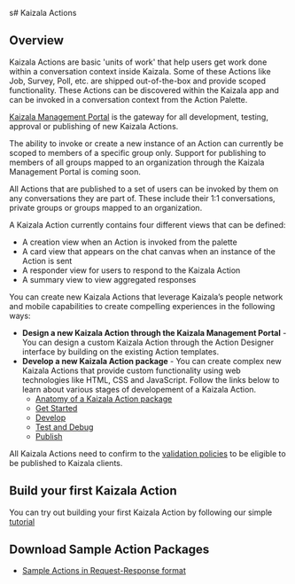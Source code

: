 s# Kaizala Actions

## Overview
Kaizala Actions are basic 'units of work' that help users get work done within a conversation context inside Kaizala. Some of these Actions like Job, Survey, Poll, etc. are 
shipped out-of-the-box and provide scoped functionality. These Actions can be discovered within the Kaizala app and can be invoked in a conversation context from the Action 
Palette. 

[Kaizala Management Portal](https://manage.kaiza.la) is the gateway for all development, testing, approval or publishing of new Kaizala Actions.

The ability to invoke or create a new instance of an Action can currently be scoped to members of a specific group only. Support for publishing to members of all groups mapped to an organization through the Kaizala Management Portal is coming soon.

All Actions that are published to a set of users can be invoked by them on any conversations they are part of. These include their 1:1 conversations, private groups or groups mapped to an organization.

A Kaizala Action currently contains four different views that can be defined:

* A creation view when an Action is invoked from the palette
* A card view that appears on the chat canvas when an instance of the Action is sent
* A responder view for users to respond to the Kaizala Action
* A summary view to view aggregated responses

You can create new Kaizala Actions that leverage Kaizala’s people network and mobile capabilities to create compelling experiences in the following ways:

* **Design a new Kaizala Action through the Kaizala Management Portal** - You can design a custom Kaizala Action through the Action Designer interface by building on the existing Action templates.
* **Develop a new Kaizala Action package** - You can create complex new Kaizala Actions that provide custom functionality using web technologies like HTML, CSS and JavaScript. Follow the links below to learn about various stages of developement of a Kaizala Action.
    *   [Anatomy of a Kaizala Action package](anatomy.md)
    *   [Get Started](get_started.md)
    *   [Develop](develop.md)
    *   [Test and Debug](test.md)
    *   [Publish](publish.md)

All Kaizala Actions need to confirm to the [validation policies](validation.md) to be eligible to be published to Kaizala clients.

## Build your first Kaizala Action

You can try out building your first Kaizala Action by following our simple [tutorial](tutorial.md)

## Download Sample Action Packages

*  [Sample Actions in Request-Response format](docs.microsoft.com/kaizala)
